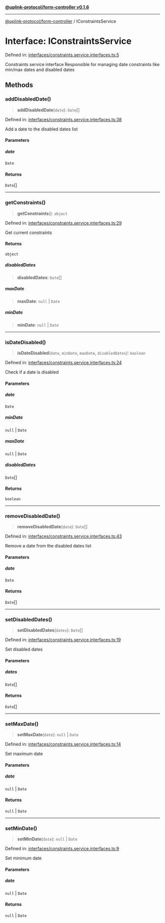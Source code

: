 [**@uplink-protocol/form-controller v0.1.6**](../README.md)

***

[@uplink-protocol/form-controller](../globals.md) / IConstraintsService

# Interface: IConstraintsService

Defined in: [interfaces/constraints.service.interfaces.ts:5](https://github.com/jmkcoder/uplink-protocol-calendar/blob/f78ad3d76836bc48e6721214f929c06c541c2ab7/src/interfaces/constraints.service.interfaces.ts#L5)

Constraints service interface
Responsible for managing date constraints like min/max dates and disabled dates

## Methods

### addDisabledDate()

> **addDisabledDate**(`date`): `Date`[]

Defined in: [interfaces/constraints.service.interfaces.ts:38](https://github.com/jmkcoder/uplink-protocol-calendar/blob/f78ad3d76836bc48e6721214f929c06c541c2ab7/src/interfaces/constraints.service.interfaces.ts#L38)

Add a date to the disabled dates list

#### Parameters

##### date

`Date`

#### Returns

`Date`[]

***

### getConstraints()

> **getConstraints**(): `object`

Defined in: [interfaces/constraints.service.interfaces.ts:29](https://github.com/jmkcoder/uplink-protocol-calendar/blob/f78ad3d76836bc48e6721214f929c06c541c2ab7/src/interfaces/constraints.service.interfaces.ts#L29)

Get current constraints

#### Returns

`object`

##### disabledDates

> **disabledDates**: `Date`[]

##### maxDate

> **maxDate**: `null` \| `Date`

##### minDate

> **minDate**: `null` \| `Date`

***

### isDateDisabled()

> **isDateDisabled**(`date`, `minDate`, `maxDate`, `disabledDates`): `boolean`

Defined in: [interfaces/constraints.service.interfaces.ts:24](https://github.com/jmkcoder/uplink-protocol-calendar/blob/f78ad3d76836bc48e6721214f929c06c541c2ab7/src/interfaces/constraints.service.interfaces.ts#L24)

Check if a date is disabled

#### Parameters

##### date

`Date`

##### minDate

`null` | `Date`

##### maxDate

`null` | `Date`

##### disabledDates

`Date`[]

#### Returns

`boolean`

***

### removeDisabledDate()

> **removeDisabledDate**(`date`): `Date`[]

Defined in: [interfaces/constraints.service.interfaces.ts:43](https://github.com/jmkcoder/uplink-protocol-calendar/blob/f78ad3d76836bc48e6721214f929c06c541c2ab7/src/interfaces/constraints.service.interfaces.ts#L43)

Remove a date from the disabled dates list

#### Parameters

##### date

`Date`

#### Returns

`Date`[]

***

### setDisabledDates()

> **setDisabledDates**(`dates`): `Date`[]

Defined in: [interfaces/constraints.service.interfaces.ts:19](https://github.com/jmkcoder/uplink-protocol-calendar/blob/f78ad3d76836bc48e6721214f929c06c541c2ab7/src/interfaces/constraints.service.interfaces.ts#L19)

Set disabled dates

#### Parameters

##### dates

`Date`[]

#### Returns

`Date`[]

***

### setMaxDate()

> **setMaxDate**(`date`): `null` \| `Date`

Defined in: [interfaces/constraints.service.interfaces.ts:14](https://github.com/jmkcoder/uplink-protocol-calendar/blob/f78ad3d76836bc48e6721214f929c06c541c2ab7/src/interfaces/constraints.service.interfaces.ts#L14)

Set maximum date

#### Parameters

##### date

`null` | `Date`

#### Returns

`null` \| `Date`

***

### setMinDate()

> **setMinDate**(`date`): `null` \| `Date`

Defined in: [interfaces/constraints.service.interfaces.ts:9](https://github.com/jmkcoder/uplink-protocol-calendar/blob/f78ad3d76836bc48e6721214f929c06c541c2ab7/src/interfaces/constraints.service.interfaces.ts#L9)

Set minimum date

#### Parameters

##### date

`null` | `Date`

#### Returns

`null` \| `Date`

